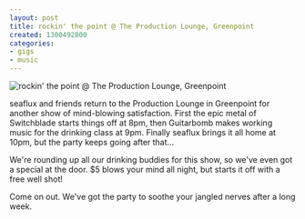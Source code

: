 ```yaml
---
layout: post
title: rockin' the point @ The Production Lounge, Greenpoint
created: 1300492800
categories: 
- gigs
- music
---
```

![rockin' the point @ The Production Lounge, Greenpoint](http://files.bubblehouse.org.s3.amazonaws.com/flyers/2011-03-18_flyer_pony-ma_lowres.jpg)
<p>seaflux and friends return to the Production Lounge in Greenpoint for another show of mind-blowing satisfaction. First the epic metal of Switchblade starts things off at 8pm, then Guitarbomb makes working music for the drinking class at 9pm. Finally seaflux brings it all home at 10pm, but the party keeps going after that...</p>
<p>We're rounding up all our drinking buddies for this show, so we've even got a special at the door. $5 blows your mind all night, but starts it off with a free well shot!</p>
<p>Come on out. We've got the party to soothe your jangled nerves after a long week.</p>
